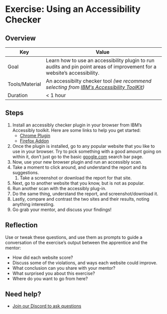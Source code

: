 # Exercise: Using an Accessibility Checker

## Overview

| Key | Value |
| --- | --- |
| Goal | Learn how to use an accessibility plugin to run audits and pin point areas of improvement for a website’s accessibility. |
| Tools/Material | An accessibilty checker tool *(we recommend selecting from [IBM's Accessibility ToolKit](https://www.ibm.com/able/toolkit/tools/))* |
| Duration | < 1 hour |

## Steps

1. Install an accessibly checker plugin in your browser from IBM’s Accessibly toolkit. Here are some links to help you get started:
    - [Chrome Plugin](https://chrome.google.com/webstore/detail/ibm-equal-access-accessib/lkcagbfjnkomcinoddgooolagloogehp)
    - [Firefox Addon](https://addons.mozilla.org/en-US/firefox/addon/accessibility-checker/)
2. Once the plugin is installed, go to any popular website that you like to use in your browser. Try to pick something with a good amount going on within it, don’t just go to the basic [google.com](http://google.com) search bar page. 
3. Now, use your new browser plugin and run an accessibly scan. 
4. Take a moment to click around, and understand the report and its suggestions. 
    1. Take a screenshot or download the report for that site. 
5. Next, go to another website that you know, but is not as popular. 
6. Run another scan with the accessibly plug-in. 
7. Do the same thing, understand the report, and screenshot/download it. 
8. Lastly, compare and contrast the two sites and their results, noting anything interesting. 
9. Go grab your mentor, and discuss your findings!  

## Reflection

Use or tweak these questions, and use them as prompts to guide a conversation of the exercise’s output between the apprentice and the mentor:

- How did each website score? 
- Discuss some of the violations, and ways each website could improve. 
- What conclusion can you share with your mentor?
- What surprised you about this exercise?
- Where do you want to go from here?

## Need help?

- [Join our Discord to ask questions](https://discord.gg/bDVYvG3Czd)
